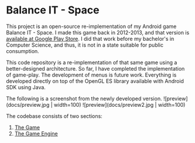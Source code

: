 # Balance IT - Space

This project is an open-source re-implementation of my Android game Balance IT - Space. 
I made this game back in 2012-2013, and that version is [available at Google Play Store](https://play.google.com/store/apps/details?id=com.renovelabz.balanceit&hl=en_CA).
I did that work before my bachelor's in Computer Science, and thus, it is not in a state suitable for public consumption.

This code repository is a re-implementation of that same game using a better-designed architecture. 
So far, I have completed the implementation of game-play. 
The development of menus is future work. Everything is developed directly on top of the OpenGL ES library available with Android SDK using Java.

The following is a screenshot from the newly developed version.
![preview](docs/preview.jpg | width=100) ![preview](docs/preview2.jpg | width=100)

The codebase consists of two sections:
 1) [The Game](app/src/main/java/io/github/madhawav/balanceit)
 2) [The Game Engine](app/src/main/java/io/github/madhawav/gameengine)
